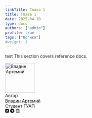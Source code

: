 ```yaml
---
linkTitle: Глава 1
title: Глава 1
date: 2025-04-10
type: docs
authors: ["admin"]
profile: true
tags: ["Логика"]
#weight: 1
---
```


test This section covers reference docs.

<div class="flex pt-12 pb-4"><img class="mr-4 h-24 w-24 rounded-full" width="96" height="96" alt="Владин Артемий" src="/author/%D0%B2%D0%BB%D0%B0%D0%B4%D0%B8%D0%BD-%D0%B0%D1%80%D1%82%D0%B5%D0%BC%D0%B8%D0%B8/avatar_hu9259175798092278216.jpg" loading="lazy"><div class="place-self-center"><div class="text-[0.6rem] uppercase leading-3 text-neutral-500 dark:text-neutral-400">Автор</div><div class="font-semibold leading-6 text-neutral-800 dark:text-neutral-300"><a href="https://temavladin.github.io/" class="no-underline">Владин Артемий</a></div><div class="text-sm font-bold text-neutral-700 dark:text-neutral-300">Студент ГУАП</div><div class="text-2xl sm:text-lg pt-1"><div class="flex flex-wrap text-neutral-500 dark:text-neutral-300"><a class="pr-2 transition-transform hover:scale-125 hover:text-primary-700 dark:hover:text-primary-400" style="will-change:transform" href="https://vk.com/temavladin" target="_blank" rel="noopener" aria-label="Custom/Vk-Brands"><svg style="height:1em" viewBox="0 0 448 512"><path d="M31.5 63.5C0 95 0 145.7.0 247v18C0 366.3.0 417 31.5 448.5S113.7 480 215 480h18c101.3.0 152 0 183.5-31.5S448 366.3 448 265V247c0-101.3.0-152-31.5-183.5S334.3 32 233 32H215C113.7 32 63 32 31.5 63.5zM75.6 168.3h51.1c1.7 85.5 39.4 121.7 69.3 129.1V168.3h48.2V242C273.7 238.8 304.6 205.2 315.1 168.3h48.2c-4 19.1-11.8 37.3-23.1 53.3s-25.7 29.5-42.5 39.6C316.4 270.5 332.9 283.6 346.1 299.8c13.3 16.1 22.9 34.8 28.4 54.9H321.4C316.6 337.3 306.6 321.6 292.9 309.8c-13.8-11.9-30.7-19.4-48.7-21.7v66.6H238.4c-102.1.0-160.4-70-162.8-186.4z"></path></svg></a>
<a class="pr-2 transition-transform hover:scale-125 hover:text-primary-700 dark:hover:text-primary-400" style="will-change:transform" href="https://t.me/temavladin" target="_blank" rel="noopener" aria-label="Custom/Telegram-Brands"><svg style="height:1em" viewBox="0 0 496 512"><path d="M248 8C111 8 0 119 0 256S111 504 248 504 496 393 496 256 385 8 248 8zM363 176.7c-3.7 39.2-19.9 134.4-28.1 178.3-3.5 18.6-10.3 24.8-16.9 25.4-14.4 1.3-25.3-9.5-39.3-18.7-21.8-14.3-34.2-23.2-55.3-37.2-24.5-16.1-8.6-25 5.3-39.5 3.7-3.8 67.1-61.5 68.3-66.7.2-.7.3-3.1-1.2-4.4s-3.6-.8-5.1-.5q-3.3.7-104.6 69.1-14.8 10.2-26.9 9.9c-8.9-.2-25.9-5-38.6-9.1-15.5-5-27.9-7.7-26.8-16.3q.8-6.7 18.5-13.7 108.4-47.2 144.6-62.3c68.9-28.6 83.2-33.6 92.5-33.8 2.1.0 6.6.5 9.6 2.9a10.5 10.5.0 013.5 6.7A43.8 43.8.0 01363 176.7z"></path></svg></a>
<a class="pr-2 transition-transform hover:scale-125 hover:text-primary-700 dark:hover:text-primary-400" style="will-change:transform" href="https://archive.org/details/@artemy_vladin" target="_blank" rel="noopener" aria-label="Custom/Internetarchive"><svg style="height:1em" viewBox="0 0 496 512" id="svg1" sodipodi:docname="telegram-brands.svg" inkscape:version="1.4 (86a8ad7, 2024-10-11)" xmlns:inkscape="http://www.inkscape.org/namespaces/inkscape" xmlns:sodipodi="http://sodipodi.sourceforge.net/DTD/sodipodi-0.dtd" xmlns:svg="http://www.w3.org/2000/svg"><defs id="defs1"></defs><sodipodi:namedview id="namedview1" pagecolor="#ffffff" bordercolor="#000000" borderopacity=".25" inkscape:showpageshadow="2" inkscape:pageopacity="0" inkscape:pagecheckerboard="0" inkscape:deskcolor="#d1d1d1" inkscape:zoom=".72580645" inkscape:cx="248" inkscape:cy="255.57778" inkscape:window-width="1366" inkscape:window-height="697" inkscape:window-x="-8" inkscape:window-y="-8" inkscape:window-maximized="1" inkscape:current-layer="svg1"></sodipodi:namedview><path d="m457.16409 470.66845v22.01719H38.835907l.0014-22.01719zm-16.51293-33.02597v27.52161H55.348876V437.64248zM95.697557 140.4093l4.592943 2.32131 2.2986 37.11906 2.29865 60.31438v58.00639l-2.29865 72.30722-.38212 48.71227-6.509182 1.93959H72.72452l-6.891469-1.93959-2.676742-48.71227-2.302981-71.92105v-58.00204l2.302981-60.70492 2.101003-37.31882 4.790685-2.12153zm330.261603.0 4.59823 2.32131 2.29472 37.11906 2.2947 60.31438v58.00639l-2.2947 72.30722-.37841 48.71227-6.51457 1.93959h-22.97344l-6.89281-1.93959-2.68596-48.71227-2.29472-71.92105v-58.00204l2.29472-60.70492 2.11003-37.31882 4.78728-2.12153zm-231.18481.0 4.59338 2.32131 2.29884 37.11906 2.29889 60.31438v58.00639l-2.29889 72.30722-.3784 48.71227-6.51388 1.93959h-22.97548l-6.89666-1.93959-2.67691-48.71227-2.29439-71.92105v-58.00204l2.29448-60.70492 2.10988-37.31882 4.7823-2.12153zm126.59933.0 4.59334 2.32131 2.29891 37.11906 2.29882 60.31438v58.00639l-2.29882 72.30722-.37842 48.71227-6.51392 1.93959h-22.97546l-6.89223-1.93959-2.68126-48.71227-2.29444-71.92105v-58.00204l2.29444-60.70492 2.10984-37.31882 4.78672-2.12153zM440.65116 90.870465V129.40068H55.348876V90.870465zM244.03644 19.314358l202.119 46.284813-8.1024 14.262691H50.945371L38.835909 68.29502z" fill="#2c2c2c" fill-rule="evenodd" id="path1-8" style="stroke-width:5.50431"></path></svg></a></div></div></div></div>